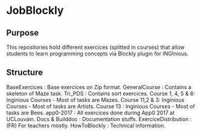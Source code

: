 # JobBlockly

## Purpose
This repositories hold different exercices (splitted in courses) that allow students to learn programming concepts via Blockly plugin for INGInious.

## Structure
BaseExercices : Base exercices on Zip format.
GeneralCourse : Contains a skeleton of Maze task.
Tri_PDS : Contains sort exercices.
Course 1, 4, 5 & 6: Inginious Courses - Most of tasks are Mazes.
Course 11,2 & 3: Inginious Courses - Most of tasks are Artists.
Course 13 : Inginious Courses - Most of tasks are Bees.
app0-2017 : All exercices done during App0 2017 at UCLouvain.
Docs & Builddoc : Documentation stuffs.
ExerciceDistribution : (FR) For teachers mostly.
HowToBlockly : Technical information.
